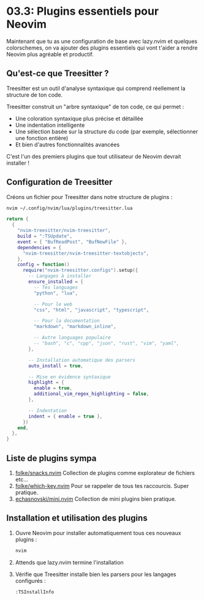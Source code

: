 # 03.3: Plugins essentiels pour Neovim

Maintenant que tu as une configuration de base avec lazy.nvim et quelques colorschemes,
on va ajouter des plugins essentiels qui vont t'aider a rendre Neovim plus agréable et productif.

## Qu'est-ce que Treesitter ?

Treesitter est un outil d'analyse syntaxique qui comprend réellement la structure de ton code.

Treesitter construit un "arbre syntaxique" de ton code, ce qui permet :
- Une coloration syntaxique plus précise et détaillée
- Une indentation intelligente
- Une sélection basée sur la structure du code (par exemple, sélectionner une fonction entière)
- Et bien d'autres fonctionnalités avancées

C'est l'un des premiers plugins que tout utilisateur de Neovim devrait installer !

## Configuration de Treesitter

Créons un fichier pour Treesitter dans notre structure de plugins :

```bash
nvim ~/.config/nvim/lua/plugins/treesitter.lua
```

```lua
return {
  {
    "nvim-treesitter/nvim-treesitter",
    build = ":TSUpdate",
    event = { "BufReadPost", "BufNewFile" },
    dependencies = {
      "nvim-treesitter/nvim-treesitter-textobjects",
    },
    config = function()
      require("nvim-treesitter.configs").setup({
        -- Langages à installer
        ensure_installed = {
          -- Tes languages
          "python", "lua",

          -- Pour le web
          "css", "html", "javascript", "typescript",

          -- Pour la documentation
          "markdown", "markdown_inline",

          -- Autre languages populaire
          -- "bash", "c", "cpp", "json", "rust", "vim", "yaml",
        },

        -- Installation automatique des parsers
        auto_install = true,

        -- Mise en évidence syntaxique
        highlight = {
          enable = true,
          additional_vim_regex_highlighting = false,
        },

        -- Indentation
        indent = { enable = true },
      })
    end,
  },
}
```

## Liste de plugins sympa

1. [folke/snacks.nvim](https://github.com/folke/snacks.nvim) Collection de plugins comme explorateur de fichiers etc...
2. [folke/which-key.nvim](https://github.com/folke/which-key.nvim) Pour se rappeler de tous tes raccourcis. Super pratique.
3. [echasnovski/mini.nvim](https://github.com/echasnovski/mini.nvim) Collection de mini plugins bien pratique.

## Installation et utilisation des plugins

1. Ouvre Neovim pour installer automatiquement tous ces nouveaux plugins :
   ```bash
   nvim
   ```

2. Attends que lazy.nvim termine l'installation

3. Vérifie que Treesitter installe bien les parsers pour les langages configurés :
   ```
   :TSInstallInfo
   ```

